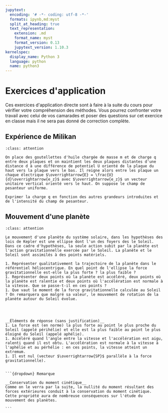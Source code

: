 ```yaml
---
jupytext:
  encoding: '# -*- coding: utf-8 -*-'
  formats: ipynb,md:myst
  split_at_heading: true
  text_representation:
    extension: .md
    format_name: myst
    format_version: 0.13
    jupytext_version: 1.10.3
kernelspec:
  display_name: Python 3
  language: python
  name: python3
---
```

# Exercices d'application

Ces exercices d'application directe sont à faire à la suite du cours pour vérifier votre compréhension des méthodes. Vous pourrez confronter votre travail avec celui de vos camarades et poser des questions sur cet exercice en classe mais il ne sera pas donné de correction complète.


## Expérience de Milikan

````{admonition} Exercice 
:class: attention

On place des goutellettes d'huile chargée de masse m et de charge q entre deux plaques et on maintient les deux plaques distantes d'une distance d à une différence de potentiel U orienté de la plaque du haut vers la plaque vers le bas. Il reigne alors entre les plaque un chaque électrique $\overrightarrow{E} = \frac{U}{d}\overrightarrow{e_z}$ avec $\overrightarrow{e_z}$ un vecteur unitaire vertical orienté vers le haut. On suppose le champ de pesanteur uniforme.

Exprimer la charge q en fonction des autres grandeurs introduites et de l'intensité du champ de pesanteur.

````

## Mouvement d'une planète

````{admonition} Exercice 
:class: attention

Le mouvement d'une planète du système solaire, dans les hypothèses des lois de Kepler est une ellipse dont l'un des foyers des le Soleil. Dans ce cadre d'hypothèses, la seule action subit par la planète est l'action gravitationnelle exercée par le Soleil. La planète et le Soleil sont assimilés à des points matériels.

1. Représenter qualitativement la trajectoire de la planète dans le référentiel héliocentrique. En quel point de l'ellipse la force gravitationnelle est-elle la plus forte ? la plus faible ?
1. Représenter deux points où la planète est accéléré, deux points où la planète est ralentie et deux points où l'accélération est normale à la vitesse. Que se passe-t-il en ces points ?
1. Que vaut le moment de la force gravitationnelle calculée au Soleil ? On remarquera que malgré sa valeur, le mouvement de rotation de la planète autour du Soleil évolue.

````
````{dropdown}
 


__Éléments de réponse (sans justification)__
1. La force est (en norme) la plus forte au point le plus proche du Soleil (appelé périhélie) et elle est la plus faible au point le plus éloigné du Soleil (appelé aphélie).
1. Accéléré quand l'angle entre la vitesse et l'accélération est aigu, ralenti quand il est obtu. L'accélération est normale à la vitesse à l'aphélie et au pérhélie : en ces points, la vitesse atteint un extremum.
1. Il est nul (vecteur $\overrightarrow{SP}$ parallèle à la force gravitationnelle).


```{dropdown} Remarque

__Conservation du moment cinétique__
Comme on le verra par la suite, la nullité du moment résultant des forces extérieures conduit à la conservation du moment cinétique. Cette propriété aura de nombreuse conséquences sur l'étude du mouvement des planètes.

```
````


